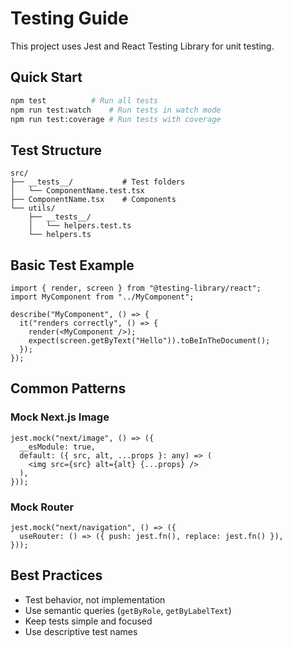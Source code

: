 # Testing Guide

This project uses Jest and React Testing Library for unit testing.

## Quick Start

```bash
npm test          # Run all tests
npm run test:watch    # Run tests in watch mode
npm run test:coverage # Run tests with coverage
```

## Test Structure

```
src/
├── __tests__/           # Test folders
│   └── ComponentName.test.tsx
├── ComponentName.tsx    # Components
└── utils/
    ├── __tests__/
    │   └── helpers.test.ts
    └── helpers.ts
```

## Basic Test Example

```tsx
import { render, screen } from "@testing-library/react";
import MyComponent from "../MyComponent";

describe("MyComponent", () => {
  it("renders correctly", () => {
    render(<MyComponent />);
    expect(screen.getByText("Hello")).toBeInTheDocument();
  });
});
```

## Common Patterns

### Mock Next.js Image

```tsx
jest.mock("next/image", () => ({
  __esModule: true,
  default: ({ src, alt, ...props }: any) => (
    <img src={src} alt={alt} {...props} />
  ),
}));
```

### Mock Router

```tsx
jest.mock("next/navigation", () => ({
  useRouter: () => ({ push: jest.fn(), replace: jest.fn() }),
}));
```

## Best Practices

- Test behavior, not implementation
- Use semantic queries (`getByRole`, `getByLabelText`)
- Keep tests simple and focused
- Use descriptive test names
